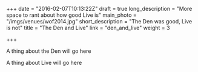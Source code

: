 +++
date = "2016-02-07T10:13:22Z"
draft = true
long_description = "More space to rant about how good Live is"
main_photo = "/imgs/venues/wof2014.jpg"
short_description = "The Den was good, Live is not"
title = "The Den and Live"
link = "den_and_live"
weight = 3

+++

A thing about the Den will go here 

A thing about Live will go here